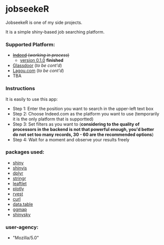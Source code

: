 # jobseekeR

JobseekeR is one of my side projects.

It is a simple shiny-based job searching platform.

### Supported Platform:    

  + ~~[Indeed](www.indeed.com) (*working in process*)~~    
      * [version 0.1.0](https://jenhichho327.shinyapps.io/jobseekeR/)  **finished**
  + [Glassdoor](www.glassdoor.com) (*to be cont'd*)
  + [Lagou.com](https://www.lagou.com/) (*to be cont'd*)
  + TBA


### Instructions    

It is easily to use this app:    

  + Step 1: Enter the position you want to search in the upper-left text box
  + Step 2: Choose Indeed.com as the platform you want to use (temporarily it is the only platform that is supportted)
  + Step 3: Set filters as you want to (**considering to the quality of processors in the backend is not that powerful enough, you'd better do not set too many records, 30 - 60 are the recommended options**)
  + Step 4: Wait for a moment and observe your results freely


### packages used:    

  + [shiny](https://shiny.rstudio.com/)
  + [shinyjs](https://github.com/daattali/shinyjs) 
  + [dplyr](https://github.com/tidyverse/dplyr)
  + [stringr](https://github.com/tidyverse/stringr)
  + [leaftlet](https://rstudio.github.io/leaflet/)
  + [plotly](https://plot.ly/r/)
  + [rvest](https://cran.r-project.org/web/packages/rvest/index.html)
  + [curl](https://cran.r-project.org/web/packages/curl/index.html)
  + [data.table](https://cran.r-project.org/web/packages/data.table/index.html)
  + [ggmap](https://github.com/dkahle/ggmap)
  + [shinysky](https://github.com/AnalytixWare/ShinySky)


### user-agency:    

  + "Mozilla/5.0"








